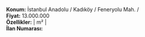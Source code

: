 ## 

**Konum:** İstanbul Anadolu / Kadıköy / Feneryolu Mah. /  
**Fiyat:** 13.000.000  
**Özellikler:**  |  m² |   
**İlan Numarası:** 

